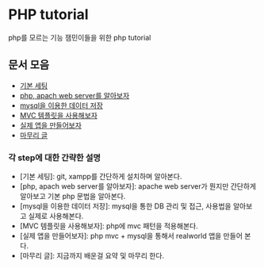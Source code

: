 # PHP tutorial

php를 모르는 기능 잼민이들을 위한 php tutorial

## 문서 모음

- [기본 세팅](/step/step1-getting-started.md)
- [php, apach web server를 알아보자](/step/step2-basic-syntax.md)
- [mysql을 이용한 데이터 저장](/step/step3-mysql.md)
- [MVC 템플릿을 사용해보자](/step/step4-mvc.md)
- [실제 앱을 만들어보자](/step/step5-realworld.md)
- [마무리 글](/step/step6-conclusion.md)

### 각 step에 대한 간략한 설명

- [기본 세팅]: git, xampp를 간단하게 설치하며 알아본다.
- [php, apach web server를 알아보자]: apache web server가 뭔지만 간단하게 알아보고 기본 php 문법을 알아본다.
- [mysql을 이용한 데이터 저장]: mysql을 통한 DB 관리 및 접근, 사용법을 알아보고 실제로 사용해본다.
- [MVC 템플릿을 사용해보자]: php에 mvc 패턴을 적용해본다.
- [실제 앱을 만들어보자]: php mvc + mysql을 통해서 realworld 앱을 만들어 본다.
- [마무리 글]: 지금까지 배운걸 요약 및 마무리 한다.